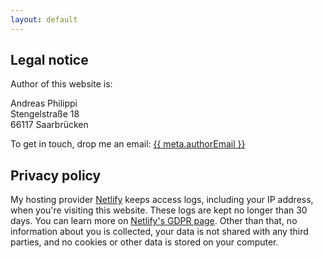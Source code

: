 ```yaml
---
layout: default
---
```


## Legal notice

Author of this website is:

Andreas Philippi<br/>
Stengelstraße 18<br/>
66117 Saarbrücken

To get in touch, drop me an email: <a href="mailto:{{ meta.authorEmail }}">{{ meta.authorEmail }}</a>

## Privacy policy

My hosting provider <a href="https://netlify.com">Netlify</a> keeps access logs, including your IP address, when you're visiting this website. These logs are kept no longer than 30 days. You can learn more on <a href="https://www.netlify.com/gdpr/">Netlify's GDPR page</a>. Other than that, no information about you is collected, your data is not shared with any third parties, and no cookies or other data is stored on your computer.
